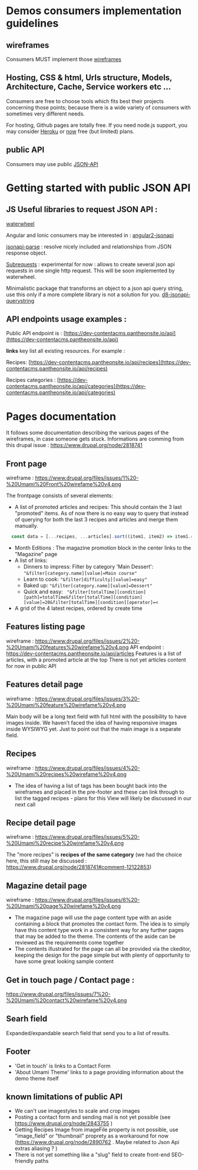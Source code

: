 
# Demos consumers implementation guidelines

## wireframes

Consumers MUST implement those [wireframes](https://www.drupal.org/node/2818741#comment-12114776)

## Hosting, CSS & html, Urls structure, Models, Architecture, Cache, Service workers etc ...

Consumers are free to choose tools which fits best their projects concerning those points; because there is a wide variety of consumers with sometimes very different needs.

For hosting, Github pages are totally free. If you need node.js support, you may consider [Heroku](https://dashboard.heroku.com/login) or [now](https://zeit.co/now) free (but limited) plans. 

## public API

Consumers may use public [JSON-API](https://dev-contentacms.pantheonsite.io/api/)

# Getting started with public JSON API

## JS Useful libraries to request JSON API : 

[waterwheel](https://github.com/acquia/waterwheel.js#json-api)

Angular and Ionic consumers may be interested in :
[angular2-jsonapi](https://github.com/ghidoz/angular2-jsonapi)

[jsonapi-parse](https://www.npmjs.com/package/jsonapi-parse) : resolve nicely included and relationships from JSON response object.

[Subrequests](https://www.npmjs.com/package/d8-subrequests) : experimental for now : allows to create several json api requests in one single http request. This will be soon implemented by waterwheel.

Minimalistic package that transforms an object to a json api query string, use this only if a more complete library is not a solution for you.
[d8-jsonapi-querystring](https://www.npmjs.com/package/d8-jsonapi-querystring)


## API endpoints usage examples :

Public API endpoint is : 
[https://dev-contentacms.pantheonsite.io/api](https://dev-contentacms.pantheonsite.io/api)

**links** key list all existing resources. For example :

Recipes:
[https://dev-contentacms.pantheonsite.io/api/recipes](https://dev-contentacms.pantheonsite.io/api/recipes)

Recipes categories : 
[https://dev-contentacms.pantheonsite.io/api/categories](https://dev-contentacms.pantheonsite.io/api/categories)

# Pages documentation

It follows some documentation describing the various pages of the wireframes, in case someone gets stuck.
Informations are comming from this drupal issue : https://www.drupal.org/node/2818741

## Front page
wireframe : https://www.drupal.org/files/issues/1%20-%20Umami%20Front%20wirefame%20v4.png

The frontpage consists of several elements:

* A list of promoted articles and recipes: This should contain the 3 last "promoted" items. As of now
  there is no easy way to query that instead of querying for both the last 3 recipes and articles and merge them manually.
```javascript
  const data = [...recipes, ...articles].sort((item1, item2) => item1.createdAt > item2.createdAt).slice(0, 3)
```
* Month Editions : The magazine promotion block in the center links to the "Magazine" page
* A list of links:
  * Dinners to impress: Filter by category 'Main Dessert': ```"&filter[category.name][value]=Main course"```
  * Learn to cook: ```"&filter[difficulty][value]=easy"```
  * Baked up:  ```"&filter[category.name][value]=Dessert"```
  * Quick and easy: ``` "&filter[totalTime][condition][path]=totalTime&filter[totalTime][condition][value]=20&filter[totalTime][condition][operator]=<```
* A grid of the 4 latest recipes, ordered by create time

## Features listing page
wireframe : https://www.drupal.org/files/issues/2%20-%20Umami%20features%20wirefame%20v4.png
API endpoint : https://dev-contentacms.pantheonsite.io/api/articles
Features is a list of articles, with a promoted article at the top
There is not yet articles content for now in public API


## Features detail page

wireframe : https://www.drupal.org/files/issues/3%20-%20Umami%20feature%20wirefame%20v4.png

Main body will be a long text field with full html with the possibility to have images inside. We haven’t faced the idea of having responsive images inside WYSIWYG yet. Just to point out that the main image is a separate field.

## Recipes 
wireframe : https://www.drupal.org/files/issues/4%20-%20Umami%20recipes%20wirefame%20v4.png

- The idea of having a list of tags has been bought back into the wireframes and placed in the pre-footer and these can link through to list the tagged recipes - plans for this View will likely be discussed in our next call

## Recipe detail page
wireframe : https://www.drupal.org/files/issues/5%20-%20Umami%20recipe%20wirefame%20v4.png

The "more recipes" is **recipes of the same category**  (we had the choice here, this still may be discussed : https://www.drupal.org/node/2818741#comment-12122853)

## Magazine detail page
wireframe : https://www.drupal.org/files/issues/6%20-%20Umami%20page%20wirefame%20v4.png

- The magazine page will use the page content type with an aside containing a block that promotes the contact form. The idea is to simply have this content type work in a consistent way for any further pages that may be added to the theme. The contents of the aside can be reviewed as the requirements come together
- The contents illustrated for the page can all be provided via the ckeditor, keeping the design for the page simple but with plenty of opportunity to have some great looking sample content

## Get in touch page / Contact page :

https://www.drupal.org/files/issues/7%20-%20Umami%20contact%20wirefame%20v4.png

## Searh field

Expanded/expandable search field that send you to a list of results.

## Footer

- 'Get in touch' is links to a Contact Form
- 'About Umami Theme' links to a page providing information about the demo theme itself


## known limitations of public API

- We can't use imagestyles to scale and crop images
- Posting a contact form and sending mail is not yet possible (see https://www.drupal.org/node/2843755 )
- Getting Recipes Image from imageFile property is not possible, use "image_field" or "thumbnail" proprety as a workaround for now (https://www.drupal.org/node/2890762 . Maybe related to Json Api extras aliasing ? )
- There is not yet something like a "slug" field to create front-end SEO-friendly paths






